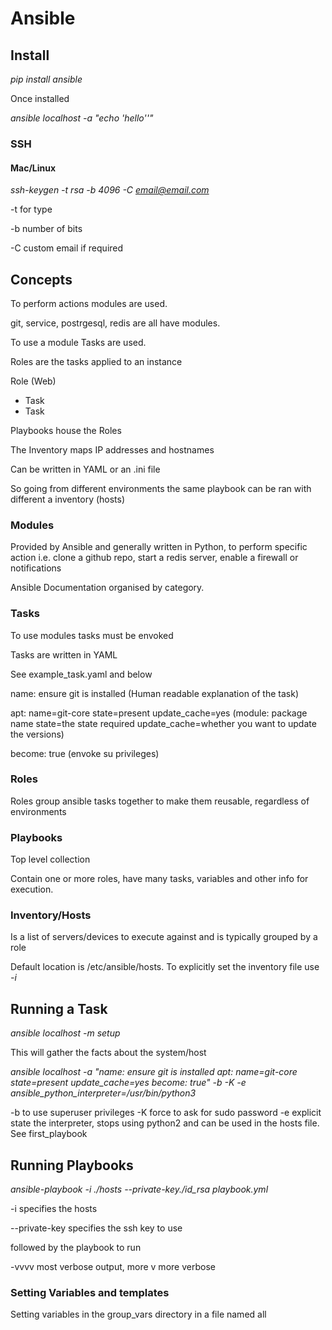 # Ansible

## Install

*pip install ansible*

Once installed

*ansible localhost -a "echo 'hello''"*

### SSH

#### Mac/Linux

*ssh-keygen -t rsa -b 4096 -C email@email.com*

-t for type

-b number of bits

-C custom email if required

## Concepts

To perform actions modules are used.

git, service, postrgesql, redis are all have modules.

To use a module Tasks are used.

Roles are the tasks applied to an instance

Role (Web)
- Task
- Task

Playbooks house the Roles

The Inventory maps IP addresses and hostnames

Can be written in YAML or an .ini file

So going from different environments the same playbook can be ran with different a inventory (hosts)

### Modules

Provided by Ansible and generally written in Python, to perform specific action i.e. clone a github repo, start a redis server, enable a firewall or notifications

Ansible Documentation organised by category.

### Tasks

To use modules tasks must be envoked

Tasks are written in YAML

See example_task.yaml and below

name: ensure git is installed (Human readable explanation of the task)

apt: name=git-core state=present update_cache=yes (module: package name state=the state required update_cache=whether you want to update the versions)

become: true (envoke su privileges)

### Roles

Roles group ansible tasks together to make them reusable, regardless of environments

### Playbooks

Top level collection

Contain one or more roles, have many tasks, variables and other info for execution.

### Inventory/Hosts

Is a list of servers/devices to execute against and is typically grouped by a role

Default location is /etc/ansible/hosts.  To explicitly set the inventory file use *-i*



## Running a Task

*ansible localhost -m setup*

This will gather the facts about the system/host

*ansible localhost -a "name: ensure git is installed
  apt: name=git-core state=present update_cache=yes
  become: true" -b -K -e ansible_python_interpreter=/usr/bin/python3*

-b to use superuser privileges
-K force to ask for sudo password
-e explicit state the interpreter, stops using python2 and can be used in the hosts file.  See first_playbook

## Running Playbooks
 *ansible-playbook -i ./hosts --private-key./id_rsa playbook.yml*

-i specifies the hosts

--private-key specifies the ssh key to use

followed by the playbook to run

-vvvv most verbose output, more v more verbose


### Setting Variables and templates

Setting variables in the group_vars directory in a file named all
